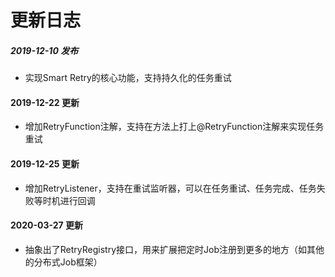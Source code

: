 # 更新日志

##### 2019-12-10 发布
- 实现Smart Retry的核心功能，支持持久化的任务重试

#### 2019-12-22 更新
- 增加RetryFunction注解，支持在方法上打上@RetryFunction注解来实现任务重试

#### 2019-12-25 更新
- 增加RetryListener，支持在重试监听器，可以在任务重试、任务完成、任务失败等时机进行回调

#### 2020-03-27 更新
- 抽象出了RetryRegistry接口，用来扩展把定时Job注册到更多的地方（如其他的分布式Job框架）